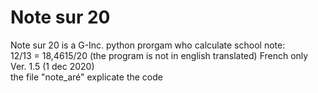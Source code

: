 # Note sur 20
Note sur 20 is a G-Inc. python prorgam who calculate school note: <br>
12/13 = 18,4615/20 (the program is not in english translated) French only <br>
Ver. 1.5 (1 dec 2020) <br>
the file "note_aré" explicate the code